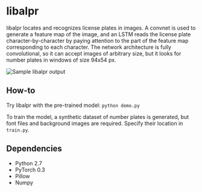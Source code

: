 libalpr
=======

libalpr locates and recognizes license plates in images.
A convnet is used to generate a feature map of the image, and an LSTM
reads the license plate character-by-character by paying attention to
the part of the feature map corresponding to each character. The network
architecture is fully convolutional, so it can accept images of arbitrary 
size, but it looks for number plates in windows of size 94x54 px.

![Sample libalpr output](https://raw.githubusercontent.com/s-gv/libalpr/master/tmp/op_plates.png)

How-to
------

Try libalpr with the pre-trained model: `python demo.py`

To train the model, a synthetic dataset of number plates is generated,
but font files and background images are required. Specify their
location in `train.py`.

Dependencies
------------

- Python 2.7
- PyTorch 0.3
- Pillow
- Numpy
